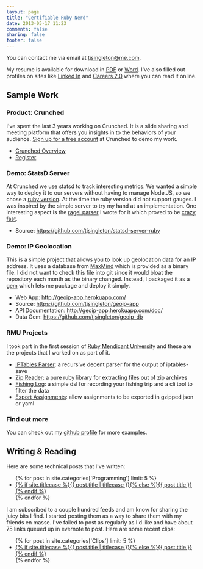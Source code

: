 ```yaml
---
layout: page
title: "Certifiable Ruby Nerd"
date: 2013-05-17 11:23
comments: false
sharing: false
footer: false
---
```


You can contact me via email at [tjsingleton@me.com](mailto:tjsingleton@me.com).

My resume is available for download in [PDF](https://dl.dropboxusercontent.com/u/105108/resume/tjsingleton-resume.pdf)
or [Word](https://dl.dropboxusercontent.com/u/105108/resume/tjsingleton-resume.doc). I've also filled out profiles on
sites like [Linked In](http://www.linkedin.com/in/tjsingleton) and
[Careers 2.0](http://careers.stackoverflow.com/tjsingleton) where you can read it online.


## Sample Work

### Product: Crunched

I've spent the last 3 years working on Crunched. It is a slide sharing and meeting platform that offers you insights in
to the behaviors of your audience. [Sign up for a free account](http://www.crunched.com/) at Crunched to demo my work.

* [Crunched Overview](http://www.crunched.com/access/7395f057b67a482cd3693ae6c89e6c5a)
* [Register](http://www.crunched.com/)

### Demo: StatsD Server

At Crunched we use statsd to track interesting metrics. We wanted a simple way to deploy it to our servers without
having to manage Node.JS, so we chose a [ruby version](https://github.com/quasor/statsd). At the time the ruby version
did not support gauges. I was inspired by the simple server to try my hand at an implementation. One interesting aspect
is the [ragel parser](https://github.com/tjsingleton/statsd-server-ruby/blob/master/ext/statsd/statsd_parser_common.rl)
I wrote for it which proved to be [crazy fast](https://gist.github.com/tjsingleton/57a90d921b58fcba7883).

* Source: https://github.com/tjsingleton/statsd-server-ruby

### Demo: IP Geolocation

This is a simple project that allows you to look up geolocation data for an IP address. It uses a database from
[MaxMind](http://dev.maxmind.com/geoip/legacy/geolite) which is provided as a binary file. I did not want to check this file
into git since it would bloat the repository each month as the binary changed. Instead, I packaged it as a
[gem](http://rubygems.org/gems/geoip-db) which lets me package and deploy it simply.

* Web App: http://geoip-app.herokuapp.com/
* Source: https://github.com/tjsingleton/geoip-app
* API Documentation: http://geoip-app.herokuapp.com/doc/
* Data Gem: https://github.com/tjsingleton/geoip-db


### RMU Projects

I took part in the first session of [Ruby Mendicant University](http://mendicantuniversity.org) and these are the
projects that I worked on as part of it.

* [IPTables Parser](https://github.com/tjsingleton/s7-e1): a recursive decent parser for the output of iptables-save
* [Zip Reader](https://github.com/tjsingleton/s7-e3/): a pure ruby library for extracting files out of zip archives
* [Fishing Log](https://github.com/tjsingleton/fishing-log): a simple dsl for recording your fishing trip and a cli tool to filter the data
* [Export Assignments](https://github.com/tjsingleton/s7-e4/commits/): allow assignments to be exported in gzipped json or yaml

### Find out more

You can check out my [github profile](https://github.com/tjsingleton) for more examples.


## Writing & Reading

Here are some technical posts that I've written:

<ul>
  {% for post in site.categories['Programming'] limit: 5 %}
    <li class="post">
      <a href="{{ root_url }}{{ post.url }}">{% if site.titlecase %}{{ post.title | titlecase }}{% else %}{{ post.title }}{% endif %}</a>
    </li>
  {% endfor %}
</ul>


I am subscribed to a couple hundred feeds and am know for sharing the juicy bits I find. I started posting them as a way
to share them with my friends en masse. I've failed to post as regularly as I'd like and have about 75 links queued up
in evernote to post. Here are some recent clips:

<ul>
  {% for post in site.categories['Clips'] limit: 5 %}
    <li class="post">
      <a href="{{ root_url }}{{ post.url }}">{% if site.titlecase %}{{ post.title | titlecase }}{% else %}{{ post.title }}{% endif %}</a>
    </li>
  {% endfor %}
</ul>

